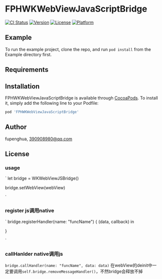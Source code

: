 # FPHWKWebViewJavaScriptBridge

[![CI Status](https://img.shields.io/travis/fupenghua/FPHWKWebViewJavaScriptBridge.svg?style=flat)](https://travis-ci.org/fupenghua/FPHWKWebViewJavaScriptBridge)
[![Version](https://img.shields.io/cocoapods/v/FPHWKWebViewJavaScriptBridge.svg?style=flat)](https://cocoapods.org/pods/FPHWKWebViewJavaScriptBridge)
[![License](https://img.shields.io/cocoapods/l/FPHWKWebViewJavaScriptBridge.svg?style=flat)](https://cocoapods.org/pods/FPHWKWebViewJavaScriptBridge)
[![Platform](https://img.shields.io/cocoapods/p/FPHWKWebViewJavaScriptBridge.svg?style=flat)](https://cocoapods.org/pods/FPHWKWebViewJavaScriptBridge)

## Example

To run the example project, clone the repo, and run `pod install` from the Example directory first.

## Requirements

## Installation

FPHWKWebViewJavaScriptBridge is available through [CocoaPods](https://cocoapods.org). To install
it, simply add the following line to your Podfile:

```ruby
pod 'FPHWKWebViewJavaScriptBridge'
```

## Author

fupenghua, 390908980@qq.com

## License

### usage
`
 let bridge = WKWebViewJSBridge()
 
 bridge.setWebView(webView)
 
`
### register  js调用native
`
bridge.registerHandler(name: "funcName") { (data, callback) in 
    
}

`
### callHanlder native调用js

`
bridge.callHandler(name: "funcName", data: data)
`
在webView的deinit中一定要调用`self.bridge.removeMessageHandler()`，不然bridge会释放不掉

